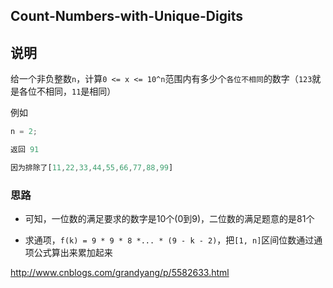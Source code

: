 ## Count-Numbers-with-Unique-Digits

## 说明

给一个非负整数`n`，计算`0 <= x <= 10^n`范围内有多少个`各位不相同`的数字（`123`就是各位不相同，`11`是相同）

例如

```js
n = 2;

返回 91

因为排除了[11,22,33,44,55,66,77,88,99]
```

### 思路

- 可知，一位数的满足要求的数字是10个(0到9)，二位数的满足题意的是81个

- 求通项，`f(k) = 9 * 9 * 8 *... * (9 - k - 2)`，把`[1, n]`区间位数通过通项公式算出来累加起来

http://www.cnblogs.com/grandyang/p/5582633.html
